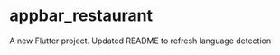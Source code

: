 # appbar_restaurant

A new Flutter project.
U p d a t e d   R E A D M E   t o   r e f r e s h   l a n g u a g e   d e t e c t i o n  
 